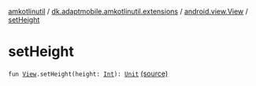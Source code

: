 [amkotlinutil](../../index.md) / [dk.adaptmobile.amkotlinutil.extensions](../index.md) / [android.view.View](index.md) / [setHeight](./set-height.md)

# setHeight

`fun `[`View`](https://developer.android.com/reference/android/view/View.html)`.setHeight(height: `[`Int`](https://kotlinlang.org/api/latest/jvm/stdlib/kotlin/-int/index.html)`): `[`Unit`](https://kotlinlang.org/api/latest/jvm/stdlib/kotlin/-unit/index.html) [(source)](https://github.com/adaptmobile-organization/amkotlinutil/tree/master/amkotlinutil/amkotlinutil/src/main/java/dk/adaptmobile/amkotlinutil/extensions/ViewExtensions.kt#L81)